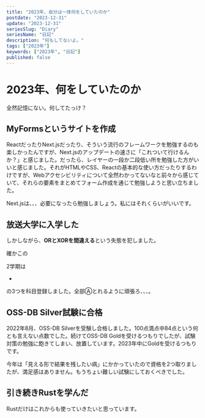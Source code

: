 ```yaml
---
title: "2023年、自分は一体何をしていたのか"
postdate: "2023-12-31"
update: "2023-12-31"
seriesSlug: "Diary"
seriesName: "日記"
description: "何もしてないよ。"
tags: ["2023年"]
keywords: ["2023年", "日記"]
published: false
---
```


# 2023年、何をしていたのか

全然記憶にない。何してたっけ？

## MyFormsというサイトを作成

ReactだったりNext.jsだったり、そういう流行のフレームワークを勉強するのも楽しかったんですが、Next.jsのアップデートの速さに「これついて行けるんか？」と感じました。だったら、レイヤーの一段か二段低い所を勉強した方がいいと感じました。それがHTMLやCSS、Reactの基本的な使い方だったりするわけですが、Webアクセシビリティについて全然わかってないなと前々から感じていて、それらの要素をまとめてフォーム作成を通じて勉強しようと思い立ちました。

Next.jsは、、、必要になったら勉強しましょう。私にはそれくらいがいいです。

## 放送大学に入学した

しかしながら、**ORとXORを間違える**という失態を犯しました。

確かこの

2学期は

- 

の3つを科目登録しました。全部Ⓐとれるように頑張ろ、、、。

## OSS-DB Silver試験に合格

2022年8月、OSS-DB Silverを受験し合格しました。100点満点中84点という何とも言えない点数でした。続けてOSS-DB Goldを受けるつもりでしたが、試験対策の勉強に飽きてしまい、放置しています。2023年中にGoldを受けるつもりです。

今年は「見える形で結果を残したい病」にかかっていたので資格を2つ取りましたが、満足感はありません。もうちょい難しい試験にしておくべきでした。

## 引き続きRustを学んだ

Rustだけはこれからも使っていきたいと思っています。
